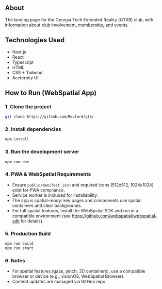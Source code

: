 ## About
The landing page for the Georgia Tech Extended Reality (GTXR) club, with information about club involvement, membership, and events.

## Technologies Used
- Next.js
- React
- Typescript
- HTML
- CSS + Tailwind
- Aceternity UI


## How to Run (WebSpatial App)

### 1. Clone the project

```bash
git clone https://github.com/Revlord/gtxr
```

### 2. Install dependencies

```bash
npm install
```

### 3. Run the development server

```bash
npm run dev
```

### 4. PWA & WebSpatial Requirements

- Ensure `public/manifest.json` and required icons (512x512, 1024x1024) exist for PWA compliance.
- Service worker is included for installability.
- The app is spatial-ready: key pages and components use spatial containers and clear backgrounds.
- For full spatial features, install the WebSpatial SDK and run in a compatible environment (see https://github.com/webspatial/webspatial-sdk for details).

### 5. Production Build

```bash
npm run build
npm run start
```

### 6. Notes
- For spatial features (gaze, pinch, 3D containers), use a compatible browser or device (e.g., visionOS, WebSpatial Browser).
- Content updates are managed via GitHub repo.

